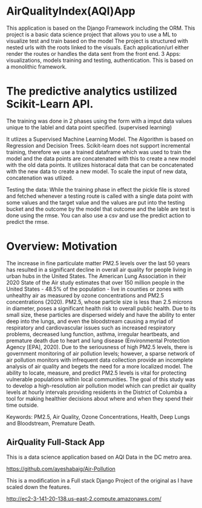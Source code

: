 # AirQualityIndex(AQI)App

This application is based on the Django Framework including the ORM. This project is a basic data science project that allows you to use a ML to visualize test and train based on the model
The project is structured with nested urls with the roots linked to the visuals. Each application/url either render the routes or handles the data sent from the front end.
3 Apps: visualizations, models training and testing, authentication.
This is based on a monolithic framework.


# The predictive analytics ustilized Scikit-Learn API. 
The training was done in 2 phases using the form with a imput data values unique to the lablel and data point specified. (supervised learning)

It utlizes a Supervised Machine Learning Model. The Algorithm is based on Regression and Decision Trees.
Scikit-learn does not support incremental training, therefore we use a trained dataframe which was used to train the model and the data points are concatenated with this to create a new model with the old data points.
It utilizes historacal data that can be concatenated with the new data to create a new model. To scale the input of new data, concatenation was utlized. 

Testing the data: While the training phase in effect the pickle file is stored and fetched whenever a testing route is called with a single data point with some values and the target value and the values are put into the testing bucket and the outcome by the model that outcome and the lable are test is done using the rmse.
You can also use a csv and use the predict action to predict the rmse.

# Overview: Motivation

The increase in fine particulate matter PM2.5 levels over the last 50 years has resulted in a significant decline in overall air quality for people living in urban hubs in the United States. The American Lung Association in their 2020 State of the Air study estimates that over 150 million people in the United States - 48.5% of the population - live in counties or zones with unhealthy air as measured by ozone concentrations and PM2.5 concentrations (2020). PM2.5, whose particle size is less than 2.5 microns in diameter, poses a significant health risk to overall public health. Due to its small size, these particles are dispersed widely and have the ability to enter deep into the lungs, and even the bloodstream causing a myriad of respiratory and cardiovascular issues such as increased respiratory problems, decreased lung function, asthma, irregular heartbeats, and premature death due to heart and lung disease (Environmental Protection Agency [EPA], 2020). Due to the seriousness of high PM2.5 levels, there is government monitoring of air pollution levels; however, a sparse network of air pollution monitors with infrequent data collection provide an incomplete analysis of air quality and begets the need for a more localized model. The ability to locate, measure, and predict PM2.5 levels is vital for protecting vulnerable populations within local communities. The goal of this study was to develop a high-resolution air pollution model which can predict air quality levels at hourly intervals providing residents in the District of Columbia a tool for making healthier decisions about where and when they spend their time outside.

Keywords: PM2.5, Air Quality, Ozone Concentrations, Health, Deep Lungs and Bloodstream, Premature Death.

## AirQuality Full-Stack App


This is a data science application based on AQI Data in the DC metro area.

https://github.com/ayeshabaig/Air-Pollution

This is a modification in a Full stack Django Project of the original as I have scaled down the features.  

http://ec2-3-141-20-138.us-east-2.compute.amazonaws.com/



